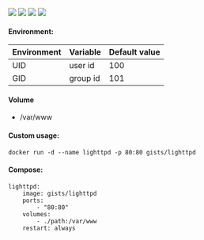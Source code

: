 ![](https://images.microbadger.com/badges/version/gists/lighttpd.svg) ![](https://images.microbadger.com/badges/image/gists/lighttpd.svg) ![](https://img.shields.io/docker/stars/gists/lighttpd.svg) ![](https://img.shields.io/docker/pulls/gists/lighttpd.svg)

#### Environment:

| Environment | Variable | Default value |
|-------------|----------|---------------|
| UID         | user id  | 100           |
| GID         | group id | 101           |

#### Volume

- /var/www

#### Custom usage:

    docker run -d --name lighttpd -p 80:80 gists/lighttpd

#### Compose:

```
lighttpd:
    image: gists/lighttpd
    ports:
        - "80:80"
    volumes:
        - ./path:/var/www
    restart: always
```
